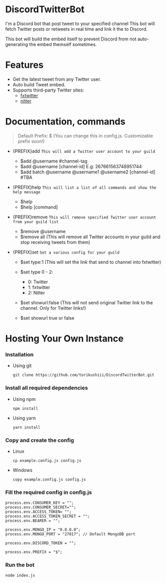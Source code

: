 # DiscordTwitterBot

I'm a Discord bot that post tweet to your specified channel
This bot will fetch Twitter posts or retweets in real time and link it the to Discord.

This bot will build the embed itself to prevent Discord from not auto-generating the embed themself sometimes.

# Features

- Get the latest tweet from any Twitter user.
- Auto build Tweet embed.
- Supports third-party Twitter sites:
  - [fxtwitter](https://github.com/robinuniverse/TwitFix)
  - [nitter](https://github.com/zedeus/nitter)

# Documentation, commands

> Default Prefix: $ (You can change this in config.js. Customizable prefix soon!)
- {PREFIX}add `This will add a Twitter user account to your guild`
    - $add @username #channel-tag
    - $add @username [channel-id] E.g: 267661563748951744
    - $add batch @username @username1 @username2 [channel-id] #TBA

- {PREFIX}help `This will list a list of all commands and show the help message`
    - $help
    - $help [command]

- {PREFIX}remove `This will remove specified Twitter user account from your guild list`
    - $remove @username
    - $remove all (This will remove all Twitter accounts in your guild and stop receiving tweets from them)

- {PREFIX}set `Set a various config for your guild`
    - $set type:1 (This will set the link that send to channel into fxtwitter)
    - $set type 0 - 2:
        - 0: Twitter
        - 1: fxtwitter
        - 2: Nitter

    - $set showurl:false (This will not send original Twitter link to the channel. Only for Twitter  links!)
    - $set showurl true or false

# Hosting Your Own Instance

### Installation

- Using git
    ```
    git clone https://github.com/torikushiii/DiscordTwitterBot.git
    ```

### Install all required dependencies

- Using npm
    ```
    npm install
    ```
- Using yarn
    ```
    yarn install
    ```

### Copy and create the config

- Linux
    ```
    cp example.config.js config.js
    ```

- Windows
    ```
    copy example.config.js config.js
    ```

### Fill the required config in config.js

```
process.env.CONSUMER_KEY = "";
process.env.CONSUMER_SECRET="";
process.env.ACCESS_TOKEN= "";
process.env.ACCESS_TOKEN_SECRET = "";
process.env.BEARER = "";

process.env.MONGO_IP = "0.0.0.0";
process.env.MONGO_PORT = "27017"; // Default MongoDB port

process.env.DISCORD_TOKEN = "";

process.env.PREFIX = "$";
```

### Run the bot

```
node index.js
```